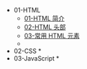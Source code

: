 * 01-HTML
  * [01-HTML 简介](./01-HTML/01-HTML%20简介.md)
  * [02-HTML 头部](./01-HTML/02-HTML%20头部.md)
  * [03-常用 HTML 元素](./01-HTML/03-常用%20HTML%20元素.md)
  * 
* 02-CSS
  * 
* 03-JavaScript
  * 